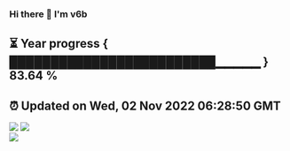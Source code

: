 ### Hi there 👋  I'm v6b  
⏳ Year progress { █████████████████████████▁▁▁▁▁ } 83.64 %
---
⏰ Updated on Wed, 02 Nov 2022 06:28:50 GMT
---
![](https://github-readme-stats.vercel.app/api?username=v6b&bg_color=30,e96443,904e95&title_color=fff&text_color=fff&layout=compact)
![](https://github-readme-stats.vercel.app/api/top-langs/?username=v6b&layout=compact&bg_color=30,e96443,904e95&title_color=fff&text_color=fff)  
![](https://gcore.jsdelivr.net/gh/v6b/v6b@main/assets/github-contribution-grid-snake.svg)

